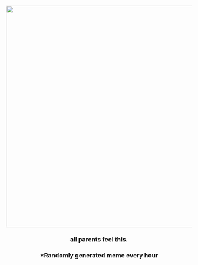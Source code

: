 <p align="center">
        <img src="https://i.redd.it/gn8jrrmv70h91.jpg" width="600" height="600">
        </p>
        <h3 align="center">all parents feel this.</h3>
        <h3 align="center">*Randomly generated meme every hour</h3>
    